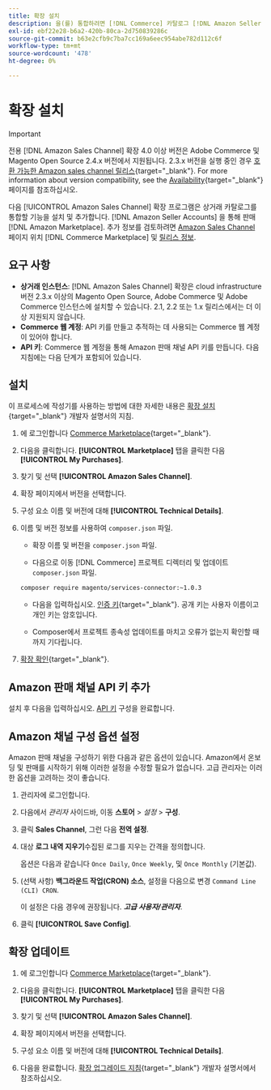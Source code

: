 ```yaml
---
title: 확장 설치
description: 을(를) 통합하려면 [!DNL Commerce] 카탈로그 [!DNL Amazon Seller Accounts] 다음을 통해 판매 [!DNL Amazon Marketplace], Amazon Sales Channel 확장 기능을 다운로드하여 설치합니다.
exl-id: ebf22e28-b6a2-420b-80ca-2d750839286c
source-git-commit: b63e2cfb9c7ba7cc169a6eec954abe782d112c6f
workflow-type: tm+mt
source-wordcount: '478'
ht-degree: 0%

---
```


# 확장 설치

>[!IMPORTANT]
>
>전용 [!DNL Amazon Sales Channel] 확장 4.0 이상 버전은 Adobe Commerce 및 Magento Open Source 2.4.x 버전에서 지원됩니다. 2.3.x 버전을 실행 중인 경우 [호환 가능한 Amazon sales channel 릴리스](https://docs.magento.com/user-guide/v2.3/sales-channels/amazon/amazon-sales-channel.html){target="_blank"}. For more information about version compatibility, see the [Availability](https://devdocs.magento.com/release/availability.html){target="_blank"} 페이지를 참조하십시오.

다음 [!UICONTROL Amazon Sales Channel] 확장 프로그램은 상거래 카탈로그를 통합할 기능을 설치 및 추가합니다. [!DNL Amazon Seller Accounts] 을 통해 판매 [!DNL Amazon Marketplace]. 추가 정보를 검토하려면 [Amazon Sales Channel](https://marketplace.magento.com/magento-module-amazon.html) 페이지 위치 [!DNL Commerce Marketplace] 및 [릴리스 정보](release-notes.md).

## 요구 사항

- **상거래 인스턴스**: [!DNL Amazon Sales Channel] 확장은 cloud infrastructure 버전 2.3.x 이상의 Magento Open Source, Adobe Commerce 및 Adobe Commerce 인스턴스에 설치할 수 있습니다. 2.1, 2.2 또는 1.x 릴리스에서는 더 이상 지원되지 않습니다.
- **Commerce 웹 계정**: API 키를 만들고 추적하는 데 사용되는 Commerce 웹 계정이 있어야 합니다.
- **API 키**: Commerce 웹 계정을 통해 Amazon 판매 채널 API 키를 만듭니다. 다음 지침에는 다음 단계가 포함되어 있습니다.

## 설치

이 프로세스에 작성기를 사용하는 방법에 대한 자세한 내용은 [확장 설치](https://devdocs.magento.com/extensions/install/){target="_blank"} 개발자 설명서의 지침.

1. 에 로그인합니다 [Commerce Marketplace](https://marketplace.magento.com/customer/account/){target="_blank"}.

1. 다음을 클릭합니다. **[!UICONTROL Marketplace]** 탭을 클릭한 다음 **[!UICONTROL My Purchases]**.

1. 찾기 및 선택 **[!UICONTROL Amazon Sales Channel]**.

1. 확장 페이지에서 버전을 선택합니다.

1. 구성 요소 이름 및 버전에 대해 **[!UICONTROL Technical Details]**.

1. 이름 및 버전 정보를 사용하여 `composer.json` 파일.

   - 확장 이름 및 버전을 `composer.json` 파일.

   - 다음으로 이동 [!DNL Commerce] 프로젝트 디렉터리 및 업데이트 `composer.json` 파일.

   ```bash
   composer require magento/services-connector:~1.0.3
   ```

   - 다음을 입력하십시오. [인증 키](https://devdocs.magento.com/guides/v2.4/install-gde/prereq/connect-auth.html){target="_blank"}. 공개 키는 사용자 이름이고 개인 키는 암호입니다.

   - Composer에서 프로젝트 종속성 업데이트를 마치고 오류가 없는지 확인할 때까지 기다립니다.


1. [확장 확인](https://devdocs.magento.com/extensions/install/#verify-the-extension){target="_blank"}.

## Amazon 판매 채널 API 키 추가

설치 후 다음을 입력하십시오. [API 키](./amazon-verify-api-key.md) 구성을 완료합니다.

## Amazon 채널 구성 옵션 설정

Amazon 판매 채널을 구성하기 위한 다음과 같은 옵션이 있습니다. Amazon에서 온보딩 및 판매를 시작하기 위해 이러한 설정을 수정할 필요가 없습니다. 고급 관리자는 이러한 옵션을 고려하는 것이 좋습니다.

1. 관리자에 로그인합니다.

1. 다음에서 _관리자_ 사이드바, 이동 **스토어** > _설정_ > **구성**.

1. 클릭 **Sales Channel**, 그런 다음 **전역 설정**.

1. 대상 **로그 내역 지우기**&#x200B;수집된 로그를 지우는 간격을 정의합니다.

   옵션은 다음과 같습니다 `Once Daily`, `Once Weekly`, 및 `Once Monthly` (기본값).

1. (선택 사항) **백그라운드 작업(CRON) 소스**, 설정을 다음으로 변경 `Command Line (CLI) CRON`.

   이 설정은 다음 경우에 권장됩니다. **_고급 사용자/관리자_**.

1. 클릭 **[!UICONTROL Save Config]**.

## 확장 업데이트

1. 에 로그인합니다 [Commerce Marketplace](https://marketplace.magento.com/customer/account/){target="_blank"}.

1. 다음을 클릭합니다. **[!UICONTROL Marketplace]** 탭을 클릭한 다음 **[!UICONTROL My Purchases]**.

1. 찾기 및 선택 **[!UICONTROL Amazon Sales Channel]**.

1. 확장 페이지에서 버전을 선택합니다.

1. 구성 요소 이름 및 버전에 대해 **[!UICONTROL Technical Details]**.

1. 다음을 완료합니다. [확장 업그레이드 지침](https://devdocs.magento.com/extensions/install/#upgrade-an-extension){target="_blank"} 개발자 설명서에서 참조하십시오.
